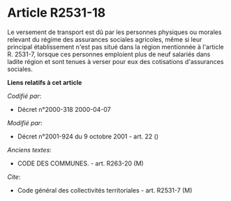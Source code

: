 # Article R2531-18

Le versement de transport est dû par les personnes physiques ou morales relevant du régime des assurances sociales agricoles,
même si leur principal établissement n'est pas situé dans la région mentionnée à l'article R. 2531-7, lorsque ces personnes
emploient plus de neuf salariés dans ladite région et sont tenues à verser pour eux des cotisations d'assurances sociales.

**Liens relatifs à cet article**

_Codifié par_:

  - Décret n°2000-318 2000-04-07

_Modifié par_:

  - Décret n°2001-924 du 9 octobre 2001 - art. 22 ()

_Anciens textes_:

  - CODE DES COMMUNES. - art. R263-20 (M)

_Cite_:

  - Code général des collectivités territoriales - art. R2531-7 (M)
